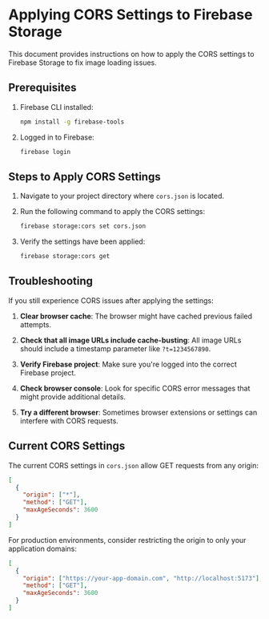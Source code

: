 # Applying CORS Settings to Firebase Storage

This document provides instructions on how to apply the CORS settings to Firebase Storage to fix image loading issues.

## Prerequisites

1. Firebase CLI installed:
   ```bash
   npm install -g firebase-tools
   ```

2. Logged in to Firebase:
   ```bash
   firebase login
   ```

## Steps to Apply CORS Settings

1. Navigate to your project directory where `cors.json` is located.

2. Run the following command to apply the CORS settings:
   ```bash
   firebase storage:cors set cors.json
   ```

3. Verify the settings have been applied:
   ```bash
   firebase storage:cors get
   ```

## Troubleshooting

If you still experience CORS issues after applying the settings:

1. **Clear browser cache**: The browser might have cached previous failed attempts.

2. **Check that all image URLs include cache-busting**: All image URLs should include a timestamp parameter like `?t=1234567890`.

3. **Verify Firebase project**: Make sure you're logged into the correct Firebase project.

4. **Check browser console**: Look for specific CORS error messages that might provide additional details.

5. **Try a different browser**: Sometimes browser extensions or settings can interfere with CORS requests.

## Current CORS Settings

The current CORS settings in `cors.json` allow GET requests from any origin:

```json
[
  {
    "origin": ["*"],
    "method": ["GET"],
    "maxAgeSeconds": 3600
  }
]
```

For production environments, consider restricting the origin to only your application domains:

```json
[
  {
    "origin": ["https://your-app-domain.com", "http://localhost:5173"],
    "method": ["GET"],
    "maxAgeSeconds": 3600
  }
]
```